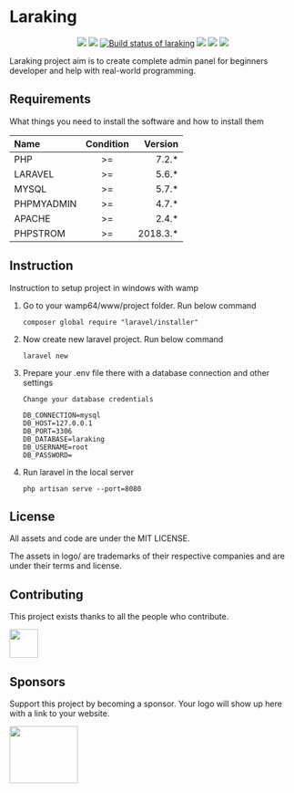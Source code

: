 # Laraking  
<p align="center">
    <a href="#backers" alt="Backers of laraking">
        <img src="https://img.shields.io/badge/Sponsors-1-green.svg" /></a>
    <a href="#contributor" alt="Contributor of laraking">
        <img src="https://img.shields.io/badge/Contributor-1-green.svg" /></a>
    <a href="https://circleci.com/gh/badges/shields/tree/master">
        <img src="https://img.shields.io/teamcity/codebetter/bt428.svg"
            alt="Build status of laraking"></a>
    <a href="#license" alt="License of laraking">
            <img src="https://img.shields.io/badge/License-GPL%20V2-green.svg" /></a>
    <a href="#laravel" alt="Laravel version of laraking">
                <img src="https://img.shields.io/badge/Laravel-5.6-orange.svg" /></a>
    <a href="#contributor" alt="PHP version of laraking">
                    <img src="https://img.shields.io/badge/PHP-7.2.6-blue.svg" /></a>
</p>

<p> Laraking project aim is to create complete admin panel for beginners developer and help with real-world programming.</p>

Requirements
------------

What things you need to install the software and how to install them

|   Name     |   Condition   |   Version |
| :-----     |:-------------:|   -----:  |
| PHP        |      >=       |   7.2.*   |
| LARAVEL    |      >=       |   5.6.*   |
| MYSQL      |      >=       |   5.7.*   |
| PHPMYADMIN |      >=       |   4.7.*   |
| APACHE     |      >=       |   2.4.*   |
| PHPSTROM   |      >=       |  2018.3.* |


Instruction
------------

<p> Instruction to setup project in windows with wamp</p>

1. Go to your wamp64/www/project folder. Run below command
    ```
    composer global require "laravel/installer"
    ```

2. Now create new laravel project. Run below command
    ```
    laravel new
    ```

3. Prepare your .env file there with a database connection and other settings
    ```
    Change your database credentials
    
    DB_CONNECTION=mysql
    DB_HOST=127.0.0.1
    DB_PORT=3306
    DB_DATABASE=laraking
    DB_USERNAME=root
    DB_PASSWORD=
    ```

4. Run laravel in the local server
    ```
    php artisan serve --port=8080
    ```
    
License
------------
<p>All assets and code are under the MIT LICENSE.</p>

<p>The assets in logo/ are trademarks of their respective companies and are under their terms and license.</p>

Contributing
------------
<p>This project exists thanks to all the people who contribute.</p>

<a href="https://www.linkedin.com/in/bhargavpateldeveloper/" title="Bhargav Patel"><img src="https://media.licdn.com/dms/image/C5603AQGEq8eMvZ4Blw/profile-displayphoto-shrink_200_200/0?e=1535587200&v=beta&t=NdxicniIu56nZ1mK4P_fuHidYCIXWFKB3_AgIpG066k" width="50px" height="50px"></a>

Sponsors
------------
<p>Support this project by becoming a sponsor. Your logo will show up here with a link to your website. </p>

<a href="http://www.trentiums.com/" title="Trentium Solution"><img src="http://www.trentiums.com/images/logo@2x.png" height="100px" width="120px"></a>

